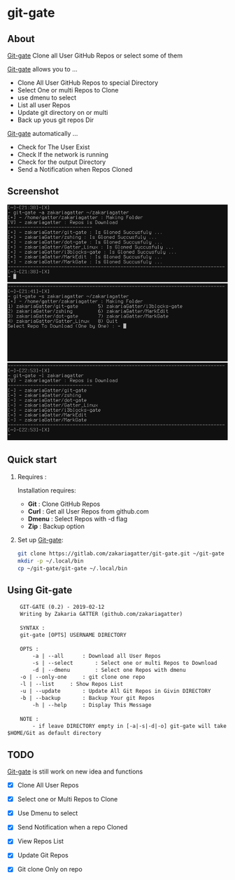 # git-gate

## About 
[Git-gate] Clone all User GitHub Repos or select some of them 

[Git-gate] allows you to ...

* Clone All User GitHub Repos to special Directory 
* Select One or multi Repos to Clone
* use dmenu to select 
* List all user Repos
* Update git directory on or multi
* Back up yous git repos Dir 

[Git-gate] automatically ...

* Check for The User Exist 
* Check If the network is running 
* Check for the output Directory
* Send a Notification when Repos Cloned 

## Screenshot
![Git-gate-all](./pics/all.png)
![Git-gate-select](./pics/select.png)
![Git-gate-list](./pics/list.png)

## Quick start 

1. Requires :
    
    Installation requires:

	* __Git__   : Clone GitHub Repos 
	* __Curl__  : Get all User Repos from github.com
	* __Dmenu__ : Select Repos with -d flag
	* __Zip__   : Backup option


2. Set up [Git-gate]:

    ```bash 
	git clone https://gitlab.com/zakariagatter/git-gate.git ~/git-gate
	mkdir -p ~/.local/bin
	cp ~/git-gate/git-gate ~/.local/bin
    ```

## Using Git-gate
```
    GIT-GATE (0.2) - 2019-02-12
    Writing by Zakaria GATTER (github.com/zakariagatter)

    SYNTAX :
	git-gate [OPTS] USERNAME DIRECTORY

    OPTS :
        -a | --all	    : Download all User Repos
        -s | --select	    : Select one or multi Repos to Download
        -d | --dmenu	    : Select one Repos with dmenu
	-o | --only-one	    : git clone one repo
	-l | --list	    : Show Repos List
	-u | --update	    : Update All Git Repos in Givin DIRECTORY
	-b | --backup	    : Backup Your git Repos 
        -h | --help	    : Display This Message

    NOTE :
        - if leave DIRECTORY empty in [-a|-s|-d|-o] git-gate will take $HOME/Git as default directory
```

## TODO 
[Git-gate] is still work on new idea and functions 

* [X] Clone All User Repos 
* [X] Select one or Multi Repos to Clone 
* [X] Use Dmenu to select 
* [X] Send Notification when a repo Cloned
* [X] View Repos List 
* [X] Update Git Repos 
* [X] Git clone Only on repo 


[Git-gate]:https://gitlab.com/zakariagatter/git-gate
